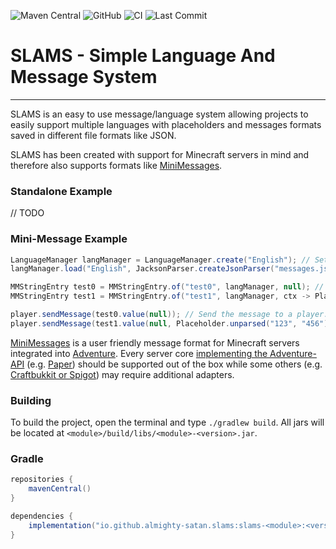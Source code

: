 ![Maven Central](https://img.shields.io/maven-central/v/io.github.almighty-satan.slams/slams-parser-jackson?style=flat-square)
![GitHub](https://img.shields.io/github/license/Almighty-Satan/SLAMS?style=flat-square)
![CI](https://img.shields.io/github/actions/workflow/status/Almighty-Satan/SLAMS/gradle-build.yml?branch=master&style=flat-square)
![Last Commit](https://img.shields.io/github/last-commit/Almighty-Satan/SLAMS?style=flat-square)

# SLAMS - Simple Language And Message System

___

SLAMS is an easy to use message/language system allowing projects to easily support multiple languages with placeholders and messages formats saved in different file formats like JSON.

SLAMS has been created with support for Minecraft servers in mind and therefore also supports formats like [MiniMessages](https://docs.advntr.dev/minimessage/index.html).

### Standalone Example
// TODO

### Mini-Message Example
```java
LanguageManager langManager = LanguageManager.create("English"); // Set English as the default language
langManager.load("English", JacksonParser.createJsonParser("messages.json")); // Register language and load messages from JSON file

MMStringEntry test0 = MMStringEntry.of("test0", langManager, null); // Just a simple message
MMStringEntry test1 = MMStringEntry.of("test1", langManager, ctx -> Placeholder.unparsed("hello", "world")); // Message with placeholder, "hello" will be replaced with "world"

player.sendMessage(test0.value(null)); // Send the message to a player. No context is provided and therefore the default language will be used. See Context#language
player.sendMessage(test1.value(null, Placeholder.unparsed("123", "456"))); // Send another message but add an additional placeholder
```

[MiniMessages](https://docs.advntr.dev/minimessage/index.html) is a user friendly message format for Minecraft servers integrated into [Adventure](https://github.com/KyoriPowered/adventure). Every server core [implementing the Adventure-API](https://docs.advntr.dev/platform/native.html) (e.g. [Paper](https://papermc.io/)) should be supported out of the box while some others (e.g. [Craftbukkit or Spigot](https://docs.advntr.dev/platform/bukkit.html)) may require additional adapters.

### Building
To build the project, open the terminal and type `./gradlew build`. All jars will be located at `<module>/build/libs/<module>-<version>.jar`.

### Gradle
```gradle
repositories {
    mavenCentral()
}

dependencies {
    implementation("io.github.almighty-satan.slams:slams-<module>:<version>")
}
```
